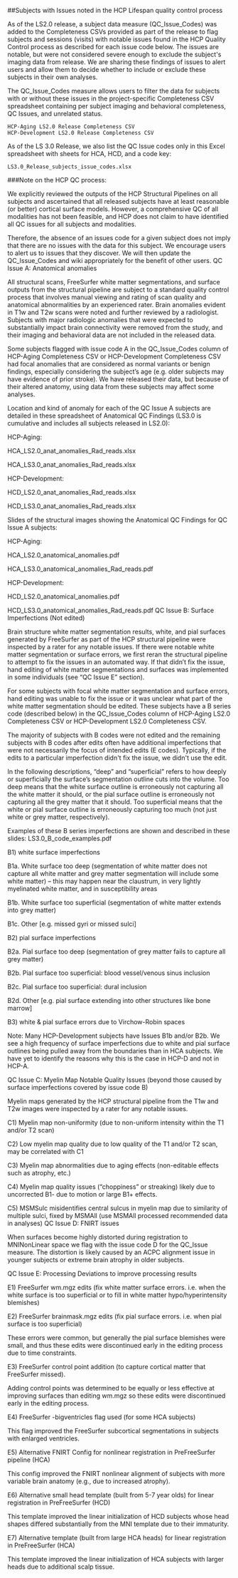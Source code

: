 ##Subjects with Issues noted in the HCP Lifespan quality control process

As of the LS2.0 release, a subject data measure (QC_Issue_Codes) was added to the Completeness CSVs provided as part of the release to flag subjects and sessions (visits) with notable issues found in the HCP Quality Control process as described for each issue code below.  The issues are notable, but were not considered severe enough to exclude the subject's imaging data from release. We are sharing these findings of issues to alert users and allow them to decide whether to include or exclude these subjects in their own analyses.  

The QC_Issue_Codes measure allows users to filter the data for subjects with or without these issues in the project-specific Completeness CSV spreadsheet containing per subject imaging and behavioral completeness, QC Issues, and unrelated status.

    HCP-Aging LS2.0 Release Completeness CSV 
    HCP-Development LS2.0 Release Completeness CSV

As of the LS 3.0 Release, we also list the QC Issue codes only in this Excel spreadsheet with sheets for HCA, HCD, and a code key:

    LS3.0_Release_subjects_issue_codes.xlsx


###Note on the HCP QC process:

We explicitly reviewed the outputs of the HCP Structural Pipelines on all subjects and ascertained that all released subjects have at least reasonable (or better) cortical surface models. However, a comprehensive QC of all modalities has not been feasible, and HCP does not claim to have identified all QC issues for all subjects and modalities.  

Therefore, the absence of an issues code for a given subject does not imply that there are no issues with the data for this subject. We encourage users to alert us to issues that they discover.  We will then update the QC_Issue_Codes and wiki appropriately for the benefit of other users.
QC Issue A: Anatomical anomalies

All structural scans, FreeSurfer white matter segmentations, and surface outputs from the structural pipeline are subject to a standard quality control process that involves manual viewing and rating of scan quality and anatomical abnormalities by an experienced rater. Brain anomalies evident in T1w and T2w scans were noted and further reviewed by a radiologist. Subjects with major radiologic anomalies that were expected to substantially impact brain connectivity were removed from the study, and their imaging and behavioral data are not included in the released data. 

Some subjects flagged with issue code A in the QC_Issue_Codes column of HCP-Aging Completeness CSV or HCP-Development Completeness CSV had focal anomalies that are considered as normal variants or benign findings, especially considering the subject’s age (e.g. older subjects may have evidence of prior stroke). We have released their data, but because of their altered anatomy, using data from these subjects may affect some analyses. 

Location and kind of anomaly for each of the QC Issue A subjects are detailed in these spreadsheet of Anatomical QC Findings (LS3.0 is cumulative and includes all subjects released in LS2.0):

HCP-Aging:

HCA_LS2.0_anat_anomalies_Rad_reads.xlsx

HCA_LS3.0_anat_anomalies_Rad_reads.xlsx

HCP-Development:

HCD_LS2.0_anat_anomalies_Rad_reads.xlsx

HCD_LS3.0_anat_anomalies_Rad_reads.xlsx

Slides of the structural images showing the Anatomical QC Findings for QC Issue A subjects: 

HCP-Aging:

HCA_LS2.0_anatomical_anomalies.pdf

HCA_LS3.0_anatomical_anomalies_Rad_reads.pdf

HCP-Development:

HCD_LS2.0_anatomical_anomalies.pdf

HCD_LS3.0_anatomical_anomalies_Rad_reads.pdf
QC Issue B: Surface Imperfections (Not edited)

Brain structure white matter segmentation results, white, and pial surfaces generated by FreeSurfer as part of the HCP structural pipeline were inspected by a rater for any notable issues. If there were notable white matter segmentation or surface errors, we first reran the structural pipeline to attempt to fix the issues in an automated way. If that didn’t fix the issue, hand editing of white matter segmentations and surfaces was implemented in some individuals (see “QC Issue E” section).

For some subjects with focal white matter segmentation and surface errors, hand editing was unable to fix the issue or it was unclear what part of the white matter segmentation should be edited.  These subjects have a B series code (described below) in the QC_Issue_Codes column of HCP-Aging LS2.0 Completeness CSV or HCP-Development LS2.0 Completeness CSV.

The majority of subjects with B codes were not edited and the remaining subjects with B codes after edits often have additional imperfections that were not necessarily the focus of intended edits (E codes). Typically, if the edits to a particular imperfection didn't fix the issue, we didn't use the edit.

In the following descriptions, “deep” and “superficial” refers to how deeply or superficially the surface’s segmentation outline cuts into the volume. Too deep means that the white surface outline is erroneously not capturing all the white matter it should, or the pial surface outline is erroneously not capturing all the grey matter that it should. Too superficial means that the white or pial surface outline is erroneously capturing too much (not just white or grey matter, respectively).

Examples of these B series imperfections are shown and described in these slides: LS3.0_B_code_examples.pdf


B1) white surface imperfections

B1a. White surface too deep (segmentation of white matter does not capture all white matter and grey matter segmentation will include some white matter) – this may happen near the claustrum, in very lightly myelinated white matter, and in susceptibility areas

B1b. White surface too superficial (segmentation of white matter extends into grey matter)

B1c. Other [e.g. missed gyri or missed sulci]

B2) pial surface imperfections

B2a. Pial surface too deep (segmentation of grey matter fails to capture all grey matter)

B2b. Pial surface too superficial: blood vessel/venous sinus inclusion

B2c. Pial surface too superficial: dural inclusion

B2d. Other [e.g. pial surface extending into other structures like bone marrow] 

B3) white & pial surface errors due to Virchow-Robin spaces


Note: Many HCP-Development subjects have Issues B1b and/or B2b. We see a high frequency of surface imperfections due to white and pial surface outlines being pulled away from the boundaries than in HCA subjects. We have yet to identify the reasons why this is the case in HCP-D and not in HCP-A.


QC Issue C: Myelin Map Notable Quality Issues (beyond those caused by surface imperfections covered by issue code B)

Myelin maps generated by the HCP structural pipeline from the T1w and T2w images were inspected by a rater for any notable issues. 

C1) Myelin map non-uniformity (due to non-uniform intensity within the T1 and/or T2 scan)

C2) Low myelin map quality due to low quality of the T1 and/or T2 scan, may be correlated with C1 

C3) Myelin map abnormalities due to aging effects (non-editable effects such as atrophy, etc.)

C4) Myelin map quality issues (“choppiness” or streaking) likely due to uncorrected B1- due to motion or large B1+ effects. 

C5) MSMSulc misidentifies central sulcus in myelin map due to similarity of multiple sulci, fixed by MSMAll (use MSMAll processed recommended data in analyses)
QC Issue D: FNIRT issues 

When surfaces become highly distorted during registration to MNINonLinear space we flag with the issue code D for the QC_Issue measure. The distortion is likely caused by an ACPC alignment issue in younger subjects or extreme brain atrophy in older subjects. 


QC Issue E: Processing Deviations to improve processing results

E1) FreeSurfer wm.mgz edits (fix white matter surface errors. i.e. when the white surface is too superficial or to fill in white matter hypo/hyperintensity blemishes) 

E2) FreeSurfer brainmask.mgz edits (fix pial surface errors. i.e. when pial surface is too superficial)  

These errors were common, but generally the pial surface blemishes were small, and thus these edits were discontinued early in the editing process due to time constraints.

E3) FreeSurfer control point addition (to capture cortical matter that FreeSurfer missed).  

Adding control points was determined to be equally or less effective at improving surfaces than editing wm.mgz so these edits were discontinued early in the editing process. 

E4) FreeSurfer -bigventricles flag used (for some HCA subjects)

This flag improved the FreeSurfer subcortical segmentations in subjects with enlarged ventricles.

E5) Alternative FNIRT Config for nonlinear registration in PreFreeSurfer pipeline (HCA)

This config improved the FNIRT nonlinear alignment of subjects with more variable brain anatomy (e.g., due to increased atrophy). 

E6) Alternative small head template (built from 5-7 year olds) for linear registration in PreFreeSurfer (HCD)

This template improved the linear initialization of HCD subjects whose head shapes differed substantially from the MNI template due to their immaturity.

E7) Alternative template (built from large HCA heads) for linear registration in PreFreeSurfer (HCA)

This template improved the linear initialization of HCA subjects with larger heads due to additional scalp tissue.
